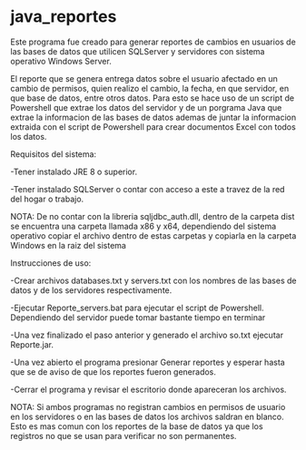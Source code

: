 # java_reportes

Este programa fue creado para generar reportes de cambios en usuarios de las bases de datos que utilicen SQLServer y servidores con sistema operativo Windows Server.

El reporte que se genera entrega datos sobre el usuario afectado en un cambio de permisos, quien realizo el cambio, la fecha, en que servidor, en que base de datos, entre otros datos. Para esto se hace uso de un script de Powershell que extrae los datos del servidor y de un porgrama Java que extrae la informacion de las bases de datos ademas de juntar la informacion extraida con el script de Powershell para crear documentos Excel con todos los datos.

Requisitos del sistema:

  -Tener instalado JRE 8 o superior.
  
  -Tener instalado SQLServer o contar con acceso a este a travez de la red del hogar o trabajo.
  
NOTA: De no contar con la libreria sqljdbc_auth.dll, dentro de la carpeta dist se encuentra una carpeta llamada x86 y x64, dependiendo del sistema operativo copiar el archivo dentro de estas carpetas y copiarla en la carpeta Windows en la raiz del sistema
  
Instrucciones de uso:

  -Crear archivos databases.txt y servers.txt con los nombres de las bases de datos y de los servidores respectivamente.
  
  -Ejecutar Reporte_servers.bat para ejecutar el script de Powershell. Dependiendo del servidor puede tomar bastante tiempo en terminar
  
  -Una vez finalizado el paso anterior y generado el archivo so.txt ejecutar Reporte.jar.
  
  -Una vez abierto el programa presionar Generar reportes y esperar hasta que se de aviso de que los reportes fueron generados.
  
  -Cerrar el programa y revisar el escritorio donde apareceran los archivos.
  
  NOTA: Si ambos programas no registran cambios en permisos de usuario en los servidores o en las bases de datos los archivos saldran en   blanco. Esto es mas comun con los reportes de la base de datos ya que los registros no que se usan para verificar no son permanentes.
  
